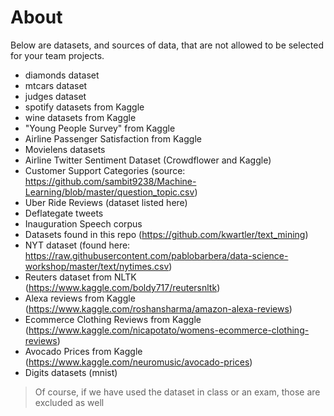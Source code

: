 # About

Below are datasets, and sources of data, that are not allowed to be selected for your team projects.

- diamonds dataset
- mtcars dataset
- judges dataset
- spotify datasets from Kaggle
- wine datasets from Kaggle
- "Young People Survey" from Kaggle
- Airline Passenger Satisfaction from Kaggle
- Movielens datasets
- Airline Twitter Sentiment Dataset (Crowdflower and Kaggle)
- Customer Support Categories (source: https://github.com/sambit9238/Machine-Learning/blob/master/question_topic.csv)
- Uber Ride Reviews (dataset listed here)
- Deflategate tweets
- Inauguration Speech corpus
- Datasets found in this repo (https://github.com/kwartler/text_mining)
- NYT dataset (found here: https://raw.githubusercontent.com/pablobarbera/data-science-workshop/master/text/nytimes.csv)
- Reuters dataset from NLTK (https://www.kaggle.com/boldy717/reutersnltk)
- Alexa reviews from Kaggle (https://www.kaggle.com/roshansharma/amazon-alexa-reviews)
- Ecommerce Clothing Reviews from Kaggle (https://www.kaggle.com/nicapotato/womens-ecommerce-clothing-reviews)
- Avocado Prices from Kaggle (https://www.kaggle.com/neuromusic/avocado-prices)
- Digits datasets (mnist)

> Of course, if we have used the dataset in class or an exam, those are excluded as well

